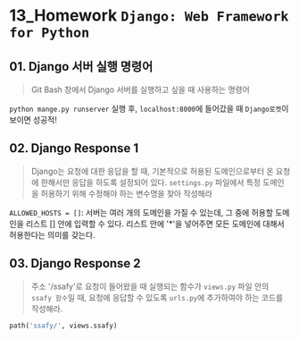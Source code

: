 # 13_Homework	`Django: Web Framework for Python`

## 01. Django 서버 실행 명령어

> Git Bash 창에서 Django 서버를 실행하고 싶을 때 사용하는 명령어

`python mange.py runserver` 실행 후, `localhost:8000`에 들어갔을 때 `Django로켓`이 보이면 성공적!



## 02. Django Response 1

>Django는 요청에 대한 응답을 할 때, 기본적으로 허용된 도메인으로부터 온 요청에 한해서만 응답을 하도록 설정되어 있다. `settings.py` 파일에서 특정 도메인을 허용하기 위해 수정해야 하는 변수명을 찾아 작성해라

`ALLOWED_HOSTS = []`: 서버는 여러 개의 도메인을 가질 수 있는데, 그 중에 허용할 도메인을 리스트 [] 안에 입력할 수 있다. 리스트 안에 '*'을 넣어주면 모든 도메인에 대해서 허용한다는 의미를 갖는다.



## 03. Django Response 2

> 주소 '/ssafy'로 요청이 들어왔을 때 실행되는 함수가 `views.py` 파일 안의 `ssafy 함수`일 때, 요청에 응답할 수 있도록 `urls.py`에 추가하여야 하는 코드를 작성해라.

```python
path('ssafy/', views.ssafy)
```

